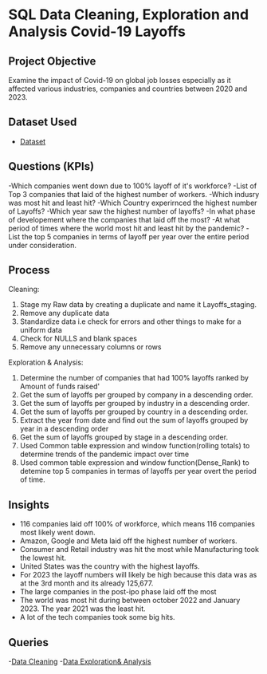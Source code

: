 # SQL Data Cleaning, Exploration and Analysis Covid-19 Layoffs

## Project Objective
Examine the impact of Covid-19 on global job losses especially as it affected various industries, companies and countries between 2020 and 2023.

## Dataset Used
- <a href="https://github.com/IFEANYIOK/SQL-Data-Cleaning-Covid-19-Layoffs-/blob/main/CLEAN%20LAYOFFS%20DATA%20OUTPUT.xls">Dataset</a>

## Questions (KPIs)
-Which companies went down due to 100% layoff of it's workforce?
-List of Top 3 companies that laid of the highest number of workers.
-Which indusry was most hit and least hit?
-Which Country experirnced the highest number of Layoffs?
-Which year saw the highest number of layoffs?
-In what phase of developement where the companies that laid off the most?
-At what period of times where the world most hit and least hit by the pandemic?
-List the top 5 companies in terms of layoff per year over the entire period under consideration.

## Process
Cleaning:
1) Stage my Raw data by creating a duplicate and name it Layoffs_staging.
2) Remove any duplicate data
3) Standardize data i.e check for errors and other things to make for a uniform data 
4) Check for NULLS and blank spaces
5) Remove any unnecessary columns or rows

Exploration & Analysis:
1) Determine the number of companies that had 100% layoffs ranked by Amount of funds raised'
2) Get the sum of layoffs per grouped by company in a descending order.
3) Get the sum of layoffs per grouped by industry in a descending order.
4) Get the sum of layoffs per grouped by country in a descending order.
5) Extract the year from date and find out the sum of layoffs grouped by year in a descending order
6) Get the sum of layoffs grouped by stage in a descending order.
7) Used Common table expression and window function(rolling totals) to determine trends of the pandemic impact over time
8) Used common table expression and window function(Dense_Rank) to detemine top 5 companies in termas of layoffs per year overt the period of time.

## Insights
- 116 companies laid off 100% of workforce, which means 116 companies most likely went down.
- Amazon, Google and Meta laid off the highest number of workers.
- Consumer and Retail industry was hit the most while Manufacturing took the lowest hit.
- United States was the country with the highest layoffs.
- For 2023 the layoff numbers will likely be high because this data was as at the 3rd month and its already 125,677.
- The large companies in the post-ipo phase laid off the most
- The world was most hit during between october 2022 and January 2023. The year 2021 was the least hit.
- A lot of the tech companies took some big hits.

## Queries
-<a href="https://github.com/IFEANYIOK/SQL-Data-Cleaning-Covid-19-Layoffs-/blob/main/LAYOFF%20DATA%20CLEANING.docx">Data Cleaning</a>
-<a href="https://github.com/IFEANYIOK/SQL-Data-Cleaning-Covid-19-Layoffs-/blob/main/LAYOFFS%20EXPLORATORY%20DATA%20ANALYSIS.txt">Data Exploration& Analysis</a>
